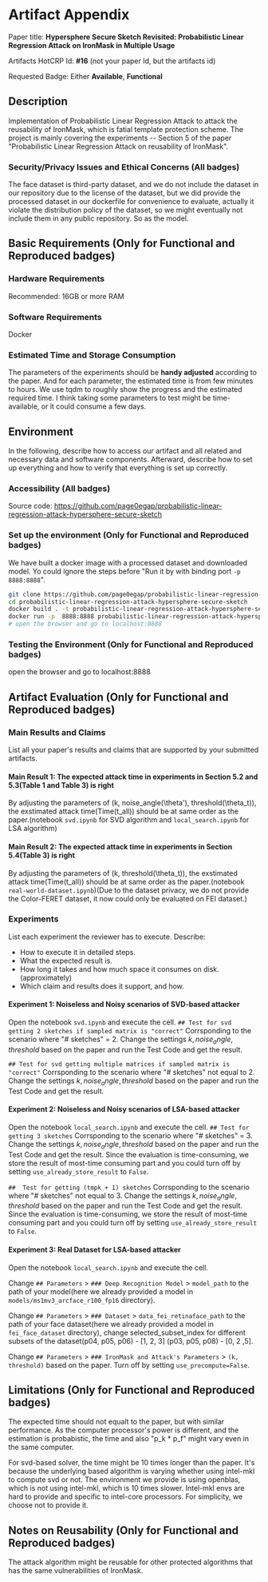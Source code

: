 # Artifact Appendix

Paper title: **Hypersphere Secure Sketch Revisited: Probabilistic Linear
Regression Attack on IronMask in Multiple Usage**

Artifacts HotCRP Id: **#16** (not your paper Id, but the artifacts id)

Requested Badge: Either **Available**, **Functional**

## Description
Implementation of Probabilistic Linear Regression Attack to attack the reusability of IronMask, which is fatial template protection scheme. The project is mainly covering the experiments -- Section 5 of the paper "Probabilistic Linear Regression Attack on reusability of IronMask".

### Security/Privacy Issues and Ethical Concerns (All badges)
The face dataset is third-party dataset, and we do not include the dataset in our repository due to  the license of the dataset, but we did provide the processed dataset in our dockerfile for convenience to evaluate, actually it violate the distribution policy of the dataset, so we might eventually not include them in any public repository. So as the model.

## Basic Requirements (Only for Functional and Reproduced badges)


### Hardware Requirements
Recommended: 16GB or more RAM

### Software Requirements
Docker

### Estimated Time and Storage Consumption
The parameters of the experiments should be **handy adjusted** according to the paper. And for each parameter, the estimated time is from few minutes to hours. We use tqdm to roughly show the progress and the estimated required time. I think taking some parameters to test might be time-available, or it could consume a few days.

## Environment 
In the following, describe how to access our artifact and all related and necessary data and software components.
Afterward, describe how to set up everything and how to verify that everything is set up correctly.

### Accessibility (All badges)
Source code: https://github.com/page0egap/probabilistic-linear-regression-attack-hypersphere-secure-sketch

### Set up the environment (Only for Functional and Reproduced badges)
We have built a docker image with a processed dataset and downloaded model. Yo could ignore the steps before "Run it by with binding port `-p 8888:8888`".

```bash
git clone https://github.com/page0egap/probabilistic-linear-regression-attack-hypersphere-secure-sketch
cd probabilistic-linear-regression-attack-hypersphere-secure-sketch
docker build . -t probabilistic-linear-regression-attack-hypersphere-secure-sketch
docker run -p  8888:8888 probabilistic-linear-regression-attack-hypersphere-secure-sketch
# open the browser and go to localhost:8888
```

### Testing the Environment (Only for Functional and Reproduced badges)
open the browser and go to localhost:8888

## Artifact Evaluation (Only for Functional and Reproduced badges)

### Main Results and Claims
List all your paper's results and claims that are supported by your submitted artifacts.

#### Main Result 1: The expected attack time in experiments in Section 5.2 and 5.3(Table 1 and Table 3) is right

By adjusting the parameters of (k, noise_angle(\theta'), threshold(\theta_t)), the exstimated attack time(Time(t_all)) should be at same order  as the paper.(notebook `svd.ipynb` for SVD algorithm and `local_search.ipynb` for LSA algorithm)

#### Main Result 2: The expected attack time in experiments in Section 5.4(Table 3) is right
By adjusting the parameters of (k, threshold(\theta_t)), the exstimated attack time(Time(t_all)) should be at same order as the paper.(notebook `real-world-dataset.ipynb`)(Due to the dataset privacy, we do not provide the Color-FERET dataset, it now could only be evaluated on FEI dataset.)

### Experiments 
List each experiment the reviewer has to execute. Describe:
 - How to execute it in detailed steps.
 - What the expected result is.
 - How long it takes and how much space it consumes on disk. (approximately)
 - Which claim and results does it support, and how.

#### Experiment 1: Noiseless and Noisy scenarios of SVD-based attacker
Open the notebook `svd.ipynb` and execute the cell. 
`## Test for svd getting 2 sketches if sampled matrix is "correct"` Corrsponding to the scenario where "# sketches" = 2. Change the settings $k, noise_angle, threshold$ based on the paper and run the Test Code and get the result.

`## Test for svd getting multiple matrices if sampled matrix is "correct"` Corrsponding to the scenario where "# sketches" not equal to 2. Change the settings $k, noise_angle, threshold$ based on the paper and run the Test Code and get the result.

#### Experiment 2: Noiseless and Noisy scenarios of LSA-based attacker
Open the notebook `local_search.ipynb` and execute the cell. 
`## Test for getting 3 sketches` Corrsponding to the scenario where "# sketches" = 3. Change the settings $k, noise_angle, threshold$ based on the paper and run the Test Code and get the result. Since the evaluation is time-consuming, we store the result of most-time consuming part and you could turn off by setting `use_already_store_result` to `False`.

`##  Test for getting (tmpk + 1) sketches` Corrsponding to the scenario where "# sketches" not equal to 3. Change the settings $k, noise_angle, threshold$ based on the paper and run the Test Code and get the result. Since the evaluation is time-consuming, we store the result of most-time consuming part and you could turn off by setting `use_already_store_result` to `False`.

#### Experiment 3: Real Dataset for LSA-based attacker
Open the notebook `local_search.ipynb` and execute the cell.

Change `## Parameters` > `### Deep Recognition Model` > `model_path` to the path of your model(here we already provided a model in `models/ms1mv3_arcface_r100_fp16` directory).

Change `## Parameters` > `### Dataset` > `data_fei_retinaface_path` to the path of your face dataset(here we already provided a model in `fei_face_dataset` directory), change selected_subset_index for different subsets of the dataset(p04, p05, p06) - [1, 2, 3] (p03, p05, p08) - [0, 2 ,5].

Change `## Parameters` > `### IronMask and Attack's Parameters` > `(k, threshold)` based on the paper. Turn off by setting `use_precompute=False`.


## Limitations (Only for Functional and Reproduced badges)
The expected time should not equalt to the paper, but with similar performance. As the computer processor's power is different,
and the estimation is probabistic, the time and also "p_k * p_f" might vary even in the same computer.

For svd-based solver, the time might be 10 times longer than the paper. It's because the underlying based algorithm is varying 
whether using intel-mkl to compute svd or not. The environment we provide is using openblas, which is not using intel-mkl, which is 
10 times slower. Intel-mkl envs are hard to provide and specific to intel-core processors. For simplicity, we choose not to provide it.

## Notes on Reusability (Only for Functional and Reproduced badges)
The attack algorithm might be reusable for other protected algorithms that has the same vulnerabilities of IronMask.

